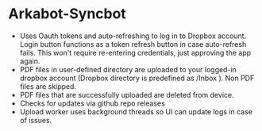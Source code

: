 ﻿# Arkabot-Syncbot

- Uses Oauth tokens and auto-refreshing to log in to Dropbox account. Login button functions as a token refresh button in case auto-refresh fails. This won't require re-entering credentials, just approving the app again.
- PDF files in user-defined directory are uploaded to your logged-in dropbox account (Dropbox directory is predefined as /Inbox ). Non PDF files are skipped.
- PDF files that are successfully uploaded are deleted from device. 
- Checks for updates via github repo releases
- Upload worker uses background threads so UI can update logs in case of issues.


